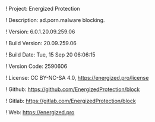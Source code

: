 ! Project: Energized Protection

! Description: ad.porn.malware blocking.

! Version: 6.0.1.20.09.259.06

! Build Version: 20.09.259.06

! Build Date: Tue, 15 Sep 20 06:06:15

! Version Code: 2590606

! License: CC BY-NC-SA 4.0, https://energized.pro/license

! Github: https://github.com/EnergizedProtection/block

! Gitlab: https://gitlab.com/EnergizedProtection/block


! Web: https://energized.pro
